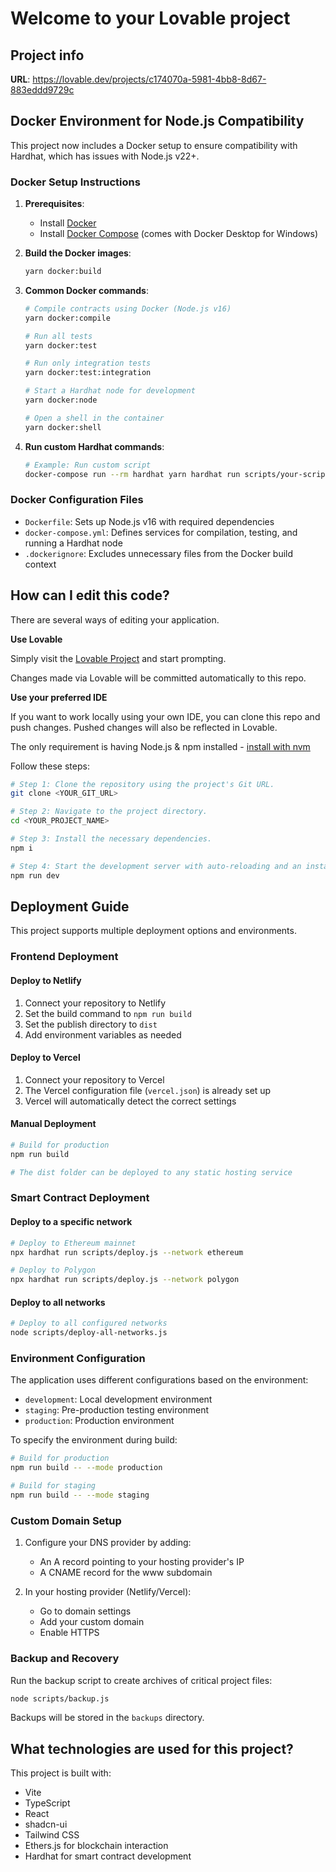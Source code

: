 # Welcome to your Lovable project

## Project info

**URL**: https://lovable.dev/projects/c174070a-5981-4bb8-8d67-883eddd9729c

## Docker Environment for Node.js Compatibility

This project now includes a Docker setup to ensure compatibility with Hardhat, which has issues with Node.js v22+.

### Docker Setup Instructions

1. **Prerequisites**:
   - Install [Docker](https://www.docker.com/products/docker-desktop/)
   - Install [Docker Compose](https://docs.docker.com/compose/install/) (comes with Docker Desktop for Windows)

2. **Build the Docker images**:
   ```sh
   yarn docker:build
   ```

3. **Common Docker commands**:
   ```sh
   # Compile contracts using Docker (Node.js v16)
   yarn docker:compile

   # Run all tests
   yarn docker:test

   # Run only integration tests
   yarn docker:test:integration

   # Start a Hardhat node for development
   yarn docker:node

   # Open a shell in the container
   yarn docker:shell
   ```

4. **Run custom Hardhat commands**:
   ```sh
   # Example: Run custom script
   docker-compose run --rm hardhat yarn hardhat run scripts/your-script.js
   ```

### Docker Configuration Files

- `Dockerfile`: Sets up Node.js v16 with required dependencies
- `docker-compose.yml`: Defines services for compilation, testing, and running a Hardhat node
- `.dockerignore`: Excludes unnecessary files from the Docker build context

## How can I edit this code?

There are several ways of editing your application.

**Use Lovable**

Simply visit the [Lovable Project](https://lovable.dev/projects/c174070a-5981-4bb8-8d67-883eddd9729c) and start prompting.

Changes made via Lovable will be committed automatically to this repo.

**Use your preferred IDE**

If you want to work locally using your own IDE, you can clone this repo and push changes. Pushed changes will also be reflected in Lovable.

The only requirement is having Node.js & npm installed - [install with nvm](https://github.com/nvm-sh/nvm#installing-and-updating)

Follow these steps:

```sh
# Step 1: Clone the repository using the project's Git URL.
git clone <YOUR_GIT_URL>

# Step 2: Navigate to the project directory.
cd <YOUR_PROJECT_NAME>

# Step 3: Install the necessary dependencies.
npm i

# Step 4: Start the development server with auto-reloading and an instant preview.
npm run dev
```

## Deployment Guide

This project supports multiple deployment options and environments.

### Frontend Deployment

#### Deploy to Netlify

1. Connect your repository to Netlify
2. Set the build command to `npm run build`
3. Set the publish directory to `dist`
4. Add environment variables as needed

#### Deploy to Vercel

1. Connect your repository to Vercel
2. The Vercel configuration file (`vercel.json`) is already set up
3. Vercel will automatically detect the correct settings

#### Manual Deployment

```sh
# Build for production
npm run build

# The dist folder can be deployed to any static hosting service
```

### Smart Contract Deployment

#### Deploy to a specific network

```sh
# Deploy to Ethereum mainnet
npx hardhat run scripts/deploy.js --network ethereum

# Deploy to Polygon
npx hardhat run scripts/deploy.js --network polygon
```

#### Deploy to all networks

```sh
# Deploy to all configured networks
node scripts/deploy-all-networks.js
```

### Environment Configuration

The application uses different configurations based on the environment:

- `development`: Local development environment
- `staging`: Pre-production testing environment
- `production`: Production environment

To specify the environment during build:

```sh
# Build for production
npm run build -- --mode production

# Build for staging
npm run build -- --mode staging
```

### Custom Domain Setup

1. Configure your DNS provider by adding:
   - An A record pointing to your hosting provider's IP
   - A CNAME record for the www subdomain

2. In your hosting provider (Netlify/Vercel):
   - Go to domain settings
   - Add your custom domain
   - Enable HTTPS

### Backup and Recovery

Run the backup script to create archives of critical project files:

```sh
node scripts/backup.js
```

Backups will be stored in the `backups` directory.

## What technologies are used for this project?

This project is built with:

- Vite
- TypeScript
- React
- shadcn-ui
- Tailwind CSS
- Ethers.js for blockchain interaction
- Hardhat for smart contract development
